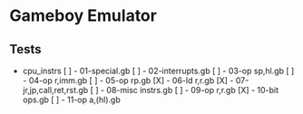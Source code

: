 # Gameboy Emulator 

## Tests

- cpu_instrs
  [ ] - 01-special.gb
  [ ] - 02-interrupts.gb
  [ ] - 03-op sp,hl.gb
  [ ] - 04-op r,imm.gb
  [ ] - 05-op rp.gb
  [X] - 06-ld r,r.gb
  [X] - 07-jr,jp,call,ret,rst.gb
  [ ] - 08-misc instrs.gb
  [ ] - 09-op r,r.gb
  [X] - 10-bit ops.gb
  [ ] - 11-op a,(hl).gb
